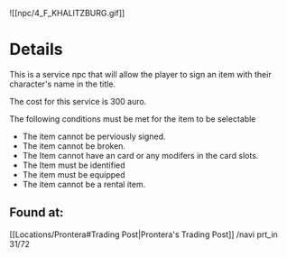 ![[npc/4_F_KHALITZBURG.gif]]

# Details
This is a service npc that will allow the player to sign an item with their character's name in the title.  

The cost for this service is 300 auro. 

The following conditions must be met for the item to be selectable
+ The item cannot be perviously signed.
+ The item cannot be broken.
+ The Item cannot have an card or any modifers in the card slots.
+ The Item must be identified
+ The item must be equipped
+ The item cannot be a rental item.




## Found at:
[[Locations/Prontera#Trading Post|Prontera's Trading Post]] /navi prt_in 31/72